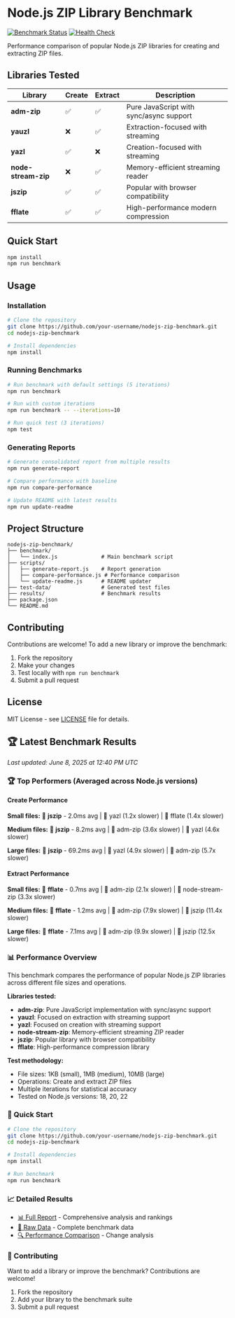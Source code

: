 # Node.js ZIP Library Benchmark

[![Benchmark Status](https://github.com/your-username/nodejs-zip-benchmark/workflows/ZIP%20Library%20Benchmark/badge.svg)](https://github.com/your-username/nodejs-zip-benchmark/actions/workflows/benchmark.yml)
[![Health Check](https://github.com/your-username/nodejs-zip-benchmark/workflows/Benchmark%20Health%20Check/badge.svg)](https://github.com/your-username/nodejs-zip-benchmark/actions/workflows/health-check.yml)

Performance comparison of popular Node.js ZIP libraries for creating and extracting ZIP files.

## Libraries Tested

| Library | Create | Extract | Description |
|---------|--------|---------|-------------|
| **adm-zip** | ✅ | ✅ | Pure JavaScript with sync/async support |
| **yauzl** | ❌ | ✅ | Extraction-focused with streaming |
| **yazl** | ✅ | ❌ | Creation-focused with streaming |
| **node-stream-zip** | ❌ | ✅ | Memory-efficient streaming reader |
| **jszip** | ✅ | ✅ | Popular with browser compatibility |
| **fflate** | ✅ | ✅ | High-performance modern compression |

## Quick Start

```bash
npm install
npm run benchmark
```

## Usage

### Installation

```bash
# Clone the repository
git clone https://github.com/your-username/nodejs-zip-benchmark.git
cd nodejs-zip-benchmark

# Install dependencies
npm install
```

### Running Benchmarks

```bash
# Run benchmark with default settings (5 iterations)
npm run benchmark

# Run with custom iterations
npm run benchmark -- --iterations=10

# Run quick test (3 iterations)
npm test
```

### Generating Reports

```bash
# Generate consolidated report from multiple results
npm run generate-report

# Compare performance with baseline
npm run compare-performance

# Update README with latest results
npm run update-readme
```

## Project Structure

```
nodejs-zip-benchmark/
├── benchmark/
│   └── index.js              # Main benchmark script
├── scripts/
│   ├── generate-report.js    # Report generation
│   ├── compare-performance.js # Performance comparison
│   └── update-readme.js      # README updater
├── test-data/                # Generated test files
├── results/                  # Benchmark results
├── package.json
└── README.md
```

## Contributing

Contributions are welcome! To add a new library or improve the benchmark:

1. Fork the repository
2. Make your changes
3. Test locally with `npm run benchmark`
4. Submit a pull request

## License

MIT License - see [LICENSE](LICENSE) file for details.

<!-- BENCHMARK_RESULTS_START -->

## 🏆 Latest Benchmark Results

*Last updated: June 8, 2025 at 12:40 PM UTC*

### 🏆 Top Performers (Averaged across Node.js versions)

#### Create Performance

**Small files:**
🥇 **jszip** - 2.0ms avg | 🥈 yazl (1.2x slower) | 🥉 fflate (1.4x slower)

**Medium files:**
🥇 **jszip** - 8.2ms avg | 🥈 adm-zip (3.6x slower) | 🥉 yazl (4.6x slower)

**Large files:**
🥇 **jszip** - 69.2ms avg | 🥈 yazl (4.9x slower) | 🥉 adm-zip (5.7x slower)

#### Extract Performance

**Small files:**
🥇 **fflate** - 0.7ms avg | 🥈 adm-zip (2.1x slower) | 🥉 node-stream-zip (3.3x slower)

**Medium files:**
🥇 **fflate** - 1.2ms avg | 🥈 adm-zip (7.9x slower) | 🥉 jszip (11.4x slower)

**Large files:**
🥇 **fflate** - 7.1ms avg | 🥈 adm-zip (9.9x slower) | 🥉 jszip (12.5x slower)


### 📊 Performance Overview

This benchmark compares the performance of popular Node.js ZIP libraries across different file sizes and operations.

**Libraries tested:**
- **adm-zip**: Pure JavaScript implementation with sync/async support
- **yauzl**: Focused on extraction with streaming support
- **yazl**: Focused on creation with streaming support
- **node-stream-zip**: Memory-efficient streaming ZIP reader
- **jszip**: Popular library with browser compatibility
- **fflate**: High-performance compression library

**Test methodology:**
- File sizes: 1KB (small), 1MB (medium), 10MB (large)
- Operations: Create and extract ZIP files
- Multiple iterations for statistical accuracy
- Tested on Node.js versions: 18, 20, 22

### 🚀 Quick Start

```bash
# Clone the repository
git clone https://github.com/your-username/nodejs-zip-benchmark.git
cd nodejs-zip-benchmark

# Install dependencies
npm install

# Run benchmark
npm run benchmark
```

### 📈 Detailed Results

- [📊 Full Report](results/consolidated-report.md) - Comprehensive analysis and rankings
- [📁 Raw Data](results/consolidated-results.json) - Complete benchmark data
- [🔍 Performance Comparison](results/performance-comparison.md) - Change analysis

### 🤝 Contributing

Want to add a library or improve the benchmark? Contributions are welcome!

1. Fork the repository
2. Add your library to the benchmark suite
3. Submit a pull request

<!-- BENCHMARK_RESULTS_END -->
